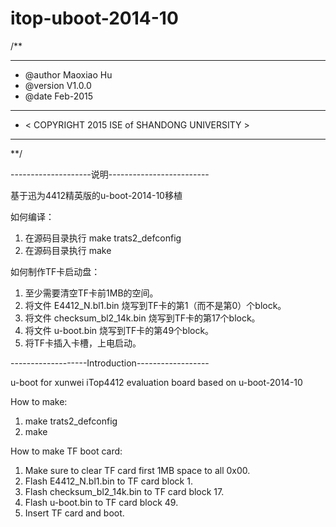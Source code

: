 # itop-uboot-2014-10

/**
******************************************************************************
* @author    Maoxiao Hu
* @version   V1.0.0
* @date       Feb-2015
******************************************************************************
* < COPYRIGHT 2015 ISE of SHANDONG UNIVERSITY >
******************************************************************************
**/

--------------------说明-------------------------

基于迅为4412精英版的u-boot-2014-10移植

如何编译：

1. 在源码目录执行 make trats2_defconfig
2. 在源码目录执行 make

如何制作TF卡启动盘：

1. 至少需要清空TF卡前1MB的空间。
2. 将文件 E4412_N.bl1.bin 烧写到TF卡的第1（而不是第0）个block。
3. 将文件 checksum_bl2_14k.bin 烧写到TF卡的第17个block。
4. 将文件 u-boot.bin 烧写到TF卡的第49个block。
5. 将TF卡插入卡槽，上电启动。


-------------------Introduction------------------

u-boot for xunwei iTop4412 evaluation board based on u-boot-2014-10

How to make:

1. make trats2_defconfig
2. make

How to make TF boot card:

1. Make sure to clear TF card first 1MB space to all 0x00.
2. Flash E4412_N.bl1.bin to TF card block 1.
3. Flash checksum_bl2_14k.bin to TF card block 17.
4. Flash u-boot.bin to TF card block 49.
5. Insert TF card and boot.
